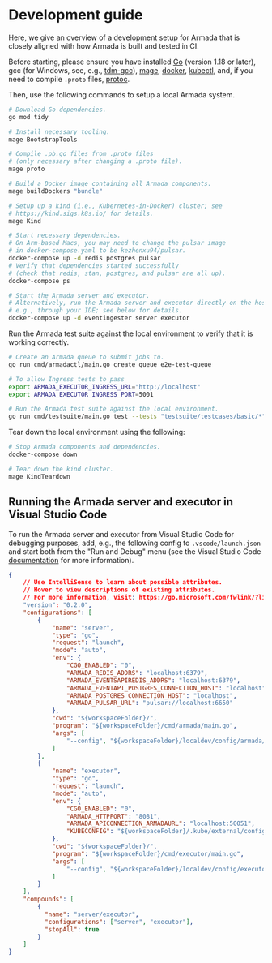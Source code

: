 # Development guide

Here, we give an overview of a development setup for Armada that is closely aligned with how Armada is built and tested in CI.

Before starting, please ensure you have installed [Go](https://go.dev/doc/install) (version 1.18 or later), gcc (for Windows, see, e.g., [tdm-gcc](https://jmeubank.github.io/tdm-gcc/)), [mage](https://magefile.org/), [docker](https://docs.docker.com/get-docker/), [kubectl](https://kubernetes.io/docs/tasks/tools/#kubectl), and, if you need to compile `.proto` files, [protoc](https://github.com/protocolbuffers/protobuf/releases).

Then, use the following commands to setup a local Armada system.
```bash
# Download Go dependencies.
go mod tidy

# Install necessary tooling.
mage BootstrapTools

# Compile .pb.go files from .proto files
# (only necessary after changing a .proto file).
mage proto

# Build a Docker image containing all Armada components.
mage buildDockers "bundle"

# Setup up a kind (i.e., Kubernetes-in-Docker) cluster; see
# https://kind.sigs.k8s.io/ for details.
mage Kind

# Start necessary dependencies.
# On Arm-based Macs, you may need to change the pulsar image
# in docker-compose.yaml to be kezhenxu94/pulsar.
docker-compose up -d redis postgres pulsar
# Verify that dependencies started successfully
# (check that redis, stan, postgres, and pulsar are all up).
docker-compose ps

# Start the Armada server and executor.
# Alternatively, run the Armada server and executor directly on the host,
# e.g., through your IDE; see below for details.
docker-compose up -d eventingester server executor
```

Run the Armada test suite against the local environment to verify that it is working correctly.
```bash
# Create an Armada queue to submit jobs to.
go run cmd/armadactl/main.go create queue e2e-test-queue

# To allow Ingress tests to pass
export ARMADA_EXECUTOR_INGRESS_URL="http://localhost"
export ARMADA_EXECUTOR_INGRESS_PORT=5001

# Run the Armada test suite against the local environment.
go run cmd/testsuite/main.go test --tests "testsuite/testcases/basic/*" --junit junit.xml
```

Tear down the local environment using the following:
```bash
# Stop Armada components and dependencies.
docker-compose down

# Tear down the kind cluster.
mage KindTeardown
```


## Running the Armada server and executor in Visual Studio Code

To run the Armada server and executor from Visual Studio Code for debugging purposes, add, e.g., the following config to `.vscode/launch.json` and start both from the "Run and Debug" menu (see the Visual Studio Code [documentation](https://code.visualstudio.com/docs/editor/debugging) for more information).

```json
{
    // Use IntelliSense to learn about possible attributes.
    // Hover to view descriptions of existing attributes.
    // For more information, visit: https://go.microsoft.com/fwlink/?linkid=830387
    "version": "0.2.0",
    "configurations": [
        {
            "name": "server",
            "type": "go",
            "request": "launch",
            "mode": "auto",
            "env": {
                "CGO_ENABLED": "0",
                "ARMADA_REDIS_ADDRS": "localhost:6379",
                "ARMADA_EVENTSAPIREDIS_ADDRS": "localhost:6379",
                "ARMADA_EVENTAPI_POSTGRES_CONNECTION_HOST": "localhost",
                "ARMADA_POSTGRES_CONNECTION_HOST": "localhost",
                "ARMADA_PULSAR_URL": "pulsar://localhost:6650"
            },
            "cwd": "${workspaceFolder}/",
            "program": "${workspaceFolder}/cmd/armada/main.go",
            "args": [
                "--config", "${workspaceFolder}/localdev/config/armada/config.yaml"
            ]
        },
        {
            "name": "executor",
            "type": "go",
            "request": "launch",
            "mode": "auto",
            "env": {
                "CGO_ENABLED": "0",
                "ARMADA_HTTPPORT": "8081",
                "ARMADA_APICONNECTION_ARMADAURL": "localhost:50051",
                "KUBECONFIG": "${workspaceFolder}/.kube/external/config"
            },
            "cwd": "${workspaceFolder}/",
            "program": "${workspaceFolder}/cmd/executor/main.go",
            "args": [
                "--config", "${workspaceFolder}/localdev/config/executor/config.yaml"
            ]
        }
    ],
    "compounds": [
        {
          "name": "server/executor",
          "configurations": ["server", "executor"],
          "stopAll": true
        }
    ]
}
```